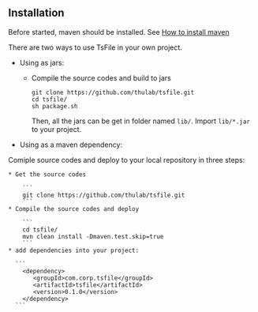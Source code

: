 ## Installation

Before started, maven should be installed. See <a href="https://maven.apache.org/install.html">How to install maven</a>

There are two ways to use TsFile in your own project.

* Using as jars:
	* Compile the source codes and build to jars
	
		```
		git clone https://github.com/thulab/tsfile.git
		cd tsfile/
		sh package.sh
		```
		Then, all the jars can be get in folder named `lib/`. Import `lib/*.jar` to your project.
	
* Using as a maven dependency: 

Comiple source codes and deploy to your local repository in three steps:

	* Get the source codes
	
		```
		git clone https://github.com/thulab/tsfile.git
		```
	* Compile the source codes and deploy 
		
		```
		cd tsfile/
		mvn clean install -Dmaven.test.skip=true
		```
	* add dependencies into your project:
	
	  ```
		<dependency>
		   <groupId>com.corp.tsfile</groupId>
		   <artifactId>tsfile</artifactId>
		   <version>0.1.0</version>
		</dependency>
	  ```